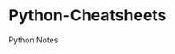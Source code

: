 <img alt="" src="https://encrypted-tbn0.gstatic.com/images?q=tbn%3AANd9GcTIV6kLAXVHysEsvZNLjPw4reLdE24b-v6K8w&usqp=CAU" />

# Python-Cheatsheets
Python Notes 
